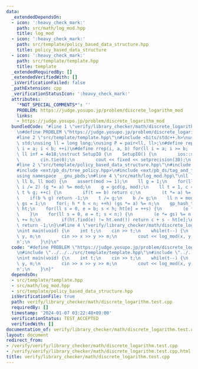 ```yaml
---
data:
  _extendedDependsOn:
  - icon: ':heavy_check_mark:'
    path: src/math/log_mod.hpp
    title: log_mod
  - icon: ':heavy_check_mark:'
    path: src/template/policy_based_data_structure.hpp
    title: policy_based_data_structure
  - icon: ':heavy_check_mark:'
    path: src/template/template.hpp
    title: template
  _extendedRequiredBy: []
  _extendedVerifiedWith: []
  _isVerificationFailed: false
  _pathExtension: cpp
  _verificationStatusIcon: ':heavy_check_mark:'
  attributes:
    '*NOT_SPECIAL_COMMENTS*': ''
    PROBLEM: https://judge.yosupo.jp/problem/discrete_logarithm_mod
    links:
    - https://judge.yosupo.jp/problem/discrete_logarithm_mod
  bundledCode: "#line 1 \"verify/library_checker/math/discrete_logarithm.test.cpp\"\
    \n#define PROBLEM \"https://judge.yosupo.jp/problem/discrete_logarithm_mod\"\n\
    #line 2 \"src/template/template.hpp\"\n#include <bits/stdc++.h>\nusing namespace\
    \ std;\nusing ll = long long;\nusing P = pair<ll, ll>;\n#define rep(i, a, b) for(ll\
    \ i = a; i < b; ++i)\n#define rrep(i, a, b) for(ll i = a; i >= b; --i)\nconstexpr\
    \ ll inf = 4e18;\nstruct SetupIO {\n    SetupIO() {\n        ios::sync_with_stdio(0);\n\
    \        cin.tie(0);\n        cout << fixed << setprecision(30);\n    }\n} setup_io;\n\
    #line 2 \"src/template/policy_based_data_structure.hpp\"\n#include <ext/pb_ds/assoc_container.hpp>\n\
    #include <ext/pb_ds/tree_policy.hpp>\n#include <ext/pb_ds/tag_and_trait.hpp>\n\
    using namespace __gnu_pbds;\n#line 4 \"src/math/log_mod.hpp\"\nll log_mod(ll a,\
    \ ll b, ll mod) {\n    assert(mod >= 1);\n    ll g = 1;\n    for(ll i = mod; i;\
    \ i /= 2) (g *= a) %= mod;\n    g = gcd(g, mod);\n    ll t = 1, c = 0;\n    for(;\
    \ t % g; ++c) {\n        if(t == b) return c;\n        (t *= a) %= mod;\n    }\n\
    \    if(b % g) return -1;\n    t /= g;\n    b /= g;\n    ll n = mod / g, h = 0,\
    \ gs = 1;\n    for(; h * h < n; ++h) (gs *= a) %= n;\n    gp_hash_table<ll, ll>\
    \ ht;\n    for(ll s = 0, e = b; s < h; ht[e] = ++s) {\n        (e *= a) %= n;\n\
    \    }\n    for(ll s = 0, e = t; s < n;) {\n        (e *= gs) %= n;\n        s\
    \ += h;\n        if(ht.find(e) != ht.end()) return c + s - ht[e];\n    }\n   \
    \ return -1;\n}\n#line 4 \"verify/library_checker/math/discrete_logarithm.test.cpp\"\
    \nint main(void) {\n    int t;\n    cin >> t;\n    while(t--) {\n        ll x,\
    \ y, m;\n        cin >> x >> y >> m;\n        cout << log_mod(x, y, m) << '\\\
    n';\n    }\n}\n"
  code: "#define PROBLEM \"https://judge.yosupo.jp/problem/discrete_logarithm_mod\"\
    \n#include \"../../../src/template/template.hpp\"\n#include \"../../../src/math/log_mod.hpp\"\
    \nint main(void) {\n    int t;\n    cin >> t;\n    while(t--) {\n        ll x,\
    \ y, m;\n        cin >> x >> y >> m;\n        cout << log_mod(x, y, m) << '\\\
    n';\n    }\n}"
  dependsOn:
  - src/template/template.hpp
  - src/math/log_mod.hpp
  - src/template/policy_based_data_structure.hpp
  isVerificationFile: true
  path: verify/library_checker/math/discrete_logarithm.test.cpp
  requiredBy: []
  timestamp: '2024-01-07 03:22:48+09:00'
  verificationStatus: TEST_ACCEPTED
  verifiedWith: []
documentation_of: verify/library_checker/math/discrete_logarithm.test.cpp
layout: document
redirect_from:
- /verify/verify/library_checker/math/discrete_logarithm.test.cpp
- /verify/verify/library_checker/math/discrete_logarithm.test.cpp.html
title: verify/library_checker/math/discrete_logarithm.test.cpp
---
```

